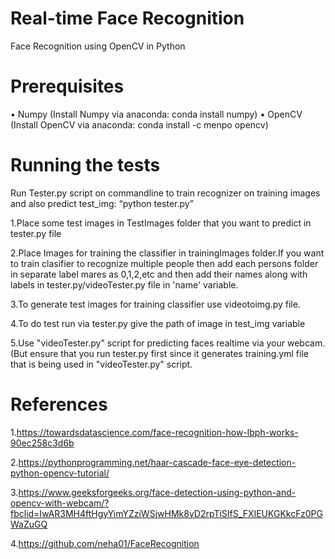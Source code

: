 # Real-time Face Recognition 

Face Recognition using OpenCV in Python

# Prerequisites
•	Numpy (Install Numpy via anaconda: conda install numpy)
•	OpenCV (Install OpenCV via anaconda: conda install -c menpo opencv)

# Running the tests

Run Tester.py script on commandline to train recognizer on training images and also predict test_img: “python tester.py”

1.Place some test images in TestImages folder that you want to predict in tester.py file

2.Place Images for training the classifier in trainingImages folder.If you want to train clasifier to recognize multiple people then add each persons folder in separate label mares as 0,1,2,etc and then add their names along with labels in tester.py/videoTester.py file in 'name' variable.

3.To generate test images for training classifier use videotoimg.py file.

4.To do test run via tester.py give the path of image in test_img variable

5.Use "videoTester.py" script for predicting faces realtime via your webcam.(But ensure that you run tester.py first since it generates training.yml file that is being used in "videoTester.py" script.

# References
1.https://towardsdatascience.com/face-recognition-how-lbph-works-90ec258c3d6b

2.https://pythonprogramming.net/haar-cascade-face-eye-detection-python-opencv-tutorial/

3.https://www.geeksforgeeks.org/face-detection-using-python-and-opencv-with-webcam/?fbclid=IwAR3MH4ftHgyYimYZziWSjwHMk8yD2rpTiSIfS_FXIEUKGKkcFz0PGWaZuGQ

4.https://github.com/neha01/FaceRecognition
